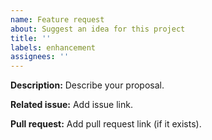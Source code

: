 ```yaml
---
name: Feature request
about: Suggest an idea for this project
title: ''
labels: enhancement
assignees: ''
---
```


**Description:**
Describe your proposal.

**Related issue:**
Add issue link.

**Pull request:**
Add pull request link (if it exists).
